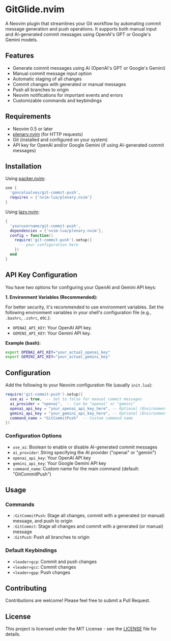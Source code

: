 # GitGlide.nvim

A Neovim plugin that streamlines your Git workflow by automating commit message generation and push operations. It supports both manual input and AI-generated commit messages using OpenAI's GPT or Google's Gemini models.

## Features

- Generate commit messages using AI (OpenAI's GPT or Google's Gemini)
- Manual commit message input option
- Automatic staging of all changes
- Commit changes with generated or manual messages
- Push all branches to origin
- Neovim notifications for important events and errors
- Customizable commands and keybindings

## Requirements

- Neovim 0.5 or later
- [plenary.nvim](https://github.com/nvim-lua/plenary.nvim) (for HTTP requests)
- Git (installed and configured on your system)
- API key for OpenAI and/or Google Gemini (if using AI-generated commit messages)

## Installation

Using [packer.nvim](https://github.com/wbthomason/packer.nvim):

```lua
use {
  'goncaloalves/git-commit-push',
  requires = {'nvim-lua/plenary.nvim'}
}
```

Using [lazy.nvim](https://github.com/folke/lazy.nvim):

```lua
{
  'yourusername/git-commit-push',
  dependencies = {'nvim-lua/plenary.nvim'},
  config = function()
    require('git-commit-push').setup({
      -- your configuration here
    })
  end
}
```

## API Key Configuration

You have two options for configuring your OpenAI and Gemini API keys:

**1. Environment Variables (Recommended):**

For better security, it's recommended to use environment variables. Set the following environment variables in your shell's configuration file (e.g., `.bashrc`, `.zshrc`, etc.):

- `OPENAI_API_KEY`: Your OpenAI API key.
- `GEMINI_API_KEY`: Your Gemini API key.

**Example (bash):**

```bash
export OPENAI_API_KEY="your_actual_openai_key"
export GEMINI_API_KEY="your_actual_gemini_key"
```

## Configuration

Add the following to your Neovim configuration file (usually `init.lua`):

```lua
require('git-commit-push').setup({
  use_ai = true,  -- Set to false for manual commit messages
  ai_provider = "openai",  -- Can be "openai" or "gemini"
  openai_api_key = "your_openai_api_key_here", -- Optional (Environment Variables are more secure)
  gemini_api_key = "your_gemini_api_key_here", -- Optional (Environment Variables are more secure)
  command_name = "GitCommitPush"  -- Custom command name
})
```

### Configuration Options

- `use_ai`: Boolean to enable or disable AI-generated commit messages
- `ai_provider`: String specifying the AI provider ("openai" or "gemini")
- `openai_api_key`: Your OpenAI API key
- `gemini_api_key`: Your Google Gemini API key
- `command_name`: Custom name for the main command (default: "GitCommitPush")

## Usage

### Commands

- `:GitCommitPush`: Stage all changes, commit with a generated (or manual) message, and push to origin
- `:GitCommit`: Stage all changes and commit with a generated (or manual) message
- `:GitPush`: Push all branches to origin

### Default Keybindings

- `<leader>gcp`: Commit and push changes
- `<leader>gcc`: Commit changes
- `<leader>gpp`: Push changes

## Contributing

Contributions are welcome! Please feel free to submit a Pull Request.

## License

This project is licensed under the MIT License - see the [LICENSE](LICENSE) file for details.
